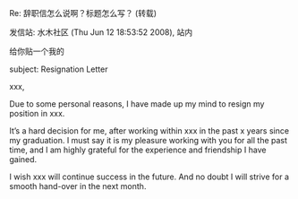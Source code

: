 Re: 辞职信怎么说啊？标题怎么写？ (转载)

发信站: 水木社区 (Thu Jun 12 18:53:52 2008), 站内



给你贴一个我的



subject: Resignation Letter



xxx, 



Due to some personal reasons, I have made up my mind to resign my position in xxx.



It’s a hard decision for me, after working within xxx in the past x years since my graduation. I must say it is my pleasure working with you for all the past time, and I am highly grateful for the experience and friendship I have gained. 



I wish xxx will continue success in the future. And no doubt I will strive for a smooth hand-over in the next month.



 

